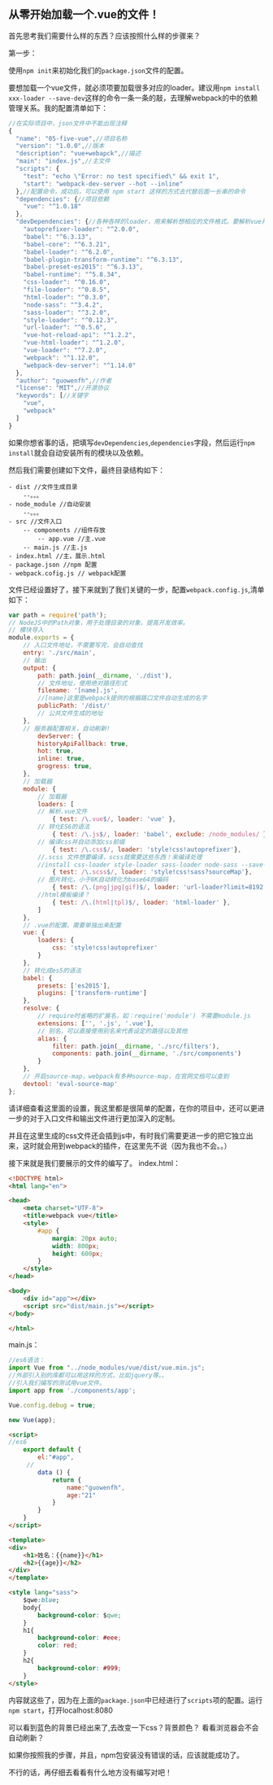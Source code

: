 ## 从零开始加载一个.vue的文件！

首先思考我们需要什么样的东西？应该按照什么样的步骤来？

第一步：

使用`npm init`来初始化我们的`package.json`文件的配置。


要想加载一个vue文件，就必须项要加载很多对应的loader。建议用`npm install xxx-loader --save-dev`这样的命令一条一条的敲，去理解webpack的中的依赖管理关系。我的配置清单如下：

```javascript
//在实际项目中，json文件中不能出现注释
{
  "name": "05-five-vue",//项目名称
  "version": "1.0.0",//版本
  "description": "vue+webapck",//描述
  "main": "index.js",//主文件
  "scripts": {
    "test": "echo \"Error: no test specified\" && exit 1",
    "start": "webpack-dev-server --hot --inline"
  },//配置命令，成功后，可以使用 npm start 这样的方式去代替后面一长串的命令
  "dependencies": {//项目依赖
    "vue": "^1.0.18"
  },
  "devDependencies": {//各种各样的loader，用来解析想相应的文件格式。要解析vue并且完成相应的功能这些基本都是必须的。
    "autoprefixer-loader": "^2.0.0",
    "babel": "^6.3.13",
    "babel-core": "^6.3.21",
    "babel-loader": "^6.2.0",
    "babel-plugin-transform-runtime": "^6.3.13",
    "babel-preset-es2015": "^6.3.13",
    "babel-runtime": "^5.8.34",
    "css-loader": "^0.16.0",
    "file-loader": "^0.8.5",
    "html-loader": "^0.3.0",
    "node-sass": "^3.4.2",
    "sass-loader": "^3.2.0",
    "style-loader": "^0.12.3",
    "url-loader": "^0.5.6",
    "vue-hot-reload-api": "^1.2.2",
    "vue-html-loader": "^1.2.0",
    "vue-loader": "^7.2.0",
    "webpack": "^1.12.0",
    "webpack-dev-server": "^1.14.0"
  },
  "author": "guowenfh",//作者
  "license": "MIT",//开源协议
  "keywords": [//关键字
    "vue",
    "webpack"
  ]
}

```

如果你想省事的话，把填写`devDependencies`,`dependencies`字段，然后运行`npm install`就会自动安装所有的模块以及依赖。

然后我们需要创建如下文件，最终目录结构如下：

```
- dist //文件生成目录
    --。。。
- node_module //自动安装
    --。。。
- src //文件入口
    -- components //组件存放
        -- app.vue //主.vue
    -- main.js //主.js
- index.html //主，展示.html
- package.json //npm 配置
- webpack.cofig.js // webpack配置
```

文件已经设置好了，接下来就到了我们关键的一步，配置`webpack.config.js`,清单如下：


```javascript
var path = require('path');
// NodeJS中的Path对象，用于处理目录的对象，提高开发效率。
// 模块导入
module.exports = {
    // 入口文件地址，不需要写完，会自动查找
    entry: './src/main',
    // 输出
    output: {
        path: path.join(__dirname, './dist'),
        // 文件地址，使用绝对路径形式
        filename: '[name].js',
        //[name]这里是webpack提供的根据路口文件自动生成的名字
        publicPath: '/dist/'
        // 公共文件生成的地址
    },
    // 服务器配置相关，自动刷新!
        devServer: {
        historyApiFallback: true,
        hot: true,
        inline: true,
        grogress: true,
    },
    // 加载器
    module: {
        // 加载器
        loaders: [
        // 解析.vue文件
            { test: /\.vue$/, loader: 'vue' },
        // 转化ES6的语法
            { test: /\.js$/, loader: 'babel', exclude: /node_modules/ },
        // 编译css并自动添加css前缀
            { test: /\.css$/, loader: 'style!css!autoprefixer'},
        //.scss 文件想要编译，scss就需要这些东西！来编译处理
        //install css-loader style-loader sass-loader node-sass --save-dev
            { test: /\.scss$/, loader: 'style!css!sass?sourceMap'},
        // 图片转化，小于8K自动转化为base64的编码
            { test: /\.(png|jpg|gif)$/, loader: 'url-loader?limit=8192'},
        //html模板编译？
            { test: /\.(html|tpl)$/, loader: 'html-loader' },
        ]
    },
    // .vue的配置。需要单独出来配置
    vue: {
        loaders: {
            css: 'style!css!autoprefixer'
        }
    },
    // 转化成es5的语法
    babel: {
        presets: ['es2015'],
        plugins: ['transform-runtime']
    },
    resolve: {
        // require时省略的扩展名，如：require('module') 不需要module.js
        extensions: ['', '.js', '.vue'],
        // 别名，可以直接使用别名来代表设定的路径以及其他
        alias: {
            filter: path.join(__dirname, './src/filters'),
            components: path.join(__dirname, './src/components')
        }
    },
    // 开启source-map，webpack有多种source-map，在官网文档可以查到
    devtool: 'eval-source-map'
};

```

请详细查看这里面的设置，我这里都是很简单的配置，在你的项目中，还可以更进一步的对于入口文件和输出文件进行更加深入的定制。

并且在这里生成的css文件还会插到js中，有时我们需要更进一步的把它独立出来，这时就会用到webpack的插件，在这里先不说（因为我也不会。。）

接下来就是我们要展示的文件的编写了。
index.html：

```html
<!DOCTYPE html>
<html lang="en">

<head>
    <meta charset="UTF-8">
    <title>webpack vue</title>
    <style>
        #app {
            margin: 20px auto;
            width: 800px;
            height: 600px;
        }
    </style>
</head>

<body>
    <div id="app"></div>
    <script src="dist/main.js"></script>
</body>

</html>

```

main.js：

```javascript
//es6语法：
import Vue from "../node_modules/vue/dist/vue.min.js";
//外部引入别的库都可以用这样的方式，比如jquery等。。
//引入我们编写的测试用vue文件。
import app from './components/app';

Vue.config.debug = true;

new Vue(app);

```

```html
<script>
//es6
    export default {
        el:"#app",
     //
        data () {
            return {
                name:"guowenfh",
                age:"21"
            }
        }
    }
</script>

<template>
<div>
    <h1>姓名：{{name}}</h1>
    <h2>{{age}}</h2>
</div>
</template>

<style lang="sass">
    $qwe:blue;
    body{
        background-color: $qwe;
    }
    h1{
        background-color: #eee;
        color: red;
    }
    h2{
        background-color: #999;
    }
</style>

```

内容就这些了，因为在上面的`package.json`中已经进行了`scripts`项的配置。运行`npm start`，打开localhost:8080

可以看到蓝色的背景已经出来了,去改变一下css？背景颜色？ 看看浏览器会不会自动刷新？

如果你按照我的步骤，并且，npm包安装没有错误的话，应该就能成功了。

不行的话，再仔细去看看有什么地方没有编写对吧！
